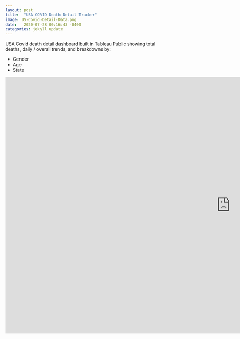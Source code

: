 ```yaml
---
layout: post
title:  "USA COVID Death Detail Tracker"
image: US-Covid-Detail-Data.png
date:   2020-07-28 00:16:43 -0400
categories: jekyll update
---
```

USA Covid death detail dashboard built in Tableau Public showing total deaths, daily / overall trends, and breakdowns by:

- Gender
- Age
- State

<iframe frameborder="0" height="800" width="1400" scrolling="no" src="https://public.tableau.com/views/USCOVIDDeathDetail/USCovidDeaths-B3?:language=en&:display_count=y&:origin=viz_share_link:showVizHome=no&:embed=yes"> </iframe>
